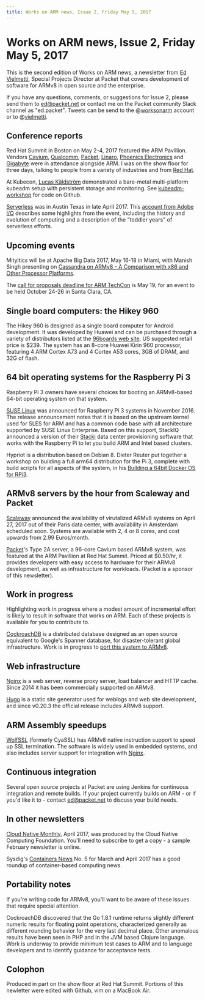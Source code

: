 ```yaml
---
title: Works on ARM news, Issue 2, Friday May 5, 2017
---
```


# Works on ARM news, Issue 2, Friday May 5, 2017

This is the second edition of Works on ARM news, a newsletter
from [Ed Vielmetti], Special Projects Director at Packet that covers development of
software for ARMv8 in open source and the enterprise.

[Ed Vielmetti]:https://www.packet.net/about/ed-vielmetti/

If you have any questions, comments, or suggestions for Issue 2, please 
send them to ed@packet.net or contact me on the Packet community Slack
channel as "ed.packet". Tweets can be send to the @[worksonarm] account
or to @[vielmetti].

[worksonarm]:https://twitter.com/worksonarm
[vielmetti]:https://twitter.com/vielmetti

## Conference reports

Red Hat Summit in Boston on May 2-4, 2017 featured the ARM Pavillion.
Vendors [Cavium], [Qualcomm], [Packet], [Linaro], [Phoenics Electronics] and [Gigabyte]
were in attendance alongside ARM. I was on the show floor for three days,
talking to people from a variety of industries and from [Red Hat].

[Cavium]:http://cavium.com/
[Qualcomm]:https://www.qualcomm.com/
[Packet]:http://www.packet.net
[Linaro]:https://www.linaro.org/
[Phoenics Electronics]:https://www.phoenicselectronics.com/
[Gigabyte]:http://www.gigabyte.us/
[Red Hat]:http://redhat.com

At Kubecon, [Lucas Käldström] demonstrated a bare-metal multi-platform
kubeadm setup with persistent storage and monitoring.
See [kubeadm-workshop] for code on Github.

[Lucas Käldström]:https://twitter.com/kubernetesonarm
[kubeadm-workshop]:https://github.com/luxas/kubeadm-workshop

[Serverless] was in Austin Texas in late April 2017.
This [account from Adobe I/O] describes some highlights
from the event, including the history and evolution of
computing and a description of the "toddler years" of
serverless efforts.

[Serverless]:https://austin.serverlessconf.io
[account from Adobe I/O]:https://medium.com/adobe-io/three-things-we-learned-at-serverless-conf-austin-9692fa229d13

## Upcoming events

Mityltics will be at Apache Big Data 2017, May 16-18 in Miami, 
with Manish Singh presenting on 
[Cassandra on ARMv8 - A Comparison with x86 and Other Processor Platforms](https://apachebigdata2017.sched.com/event/9zsr/cassandra-on-armv8-a-comparison-with-x86-and-other-processor-platforms-manish-singh-mitylytics).

[Apache Big Data 2017]:https://apachebigdata2017.sched.com

The [call for proposals deadline for ARM TechCon](http://www.armtechcon.com/arm-techcon-2017-call-for-proposals-now-open/) is May 19,
for an event to be held October 24-26 in Santa Clara, CA.

## Single board computers: the Hikey 960

The Hikey 960 is designed as a single board computer for Android development.
It was developed by Huawei and can be purchased through a variety of distributors
listed at the [96boards web site]. US suggested retail price is $239.
The system has an 8-core Huawei Kirin 960 processor, featuring
4 ARM Cortex A73 and 4 Cortex A53 cores, 3GB of DRAM, and 32G of flash.

[96boards web site]:http://www.96boards.org/product/hikey960/

## 64 bit operating systems for the Raspberry Pi 3

Raspberry Pi 3 owners have several choices for booting an ARMv8-based 64-bit
operating system on that system.

[SUSE Linux] was announced for Raspberry Pi 3 systems in November
2016. The release announcement notes that it is based on the upstream
kernel used for SLES for ARM and has a common code base with all
architecture supported by SUSE Linux Enterprise. Based on this
support, StackIQ announced a version of their [Stacki] data center
provisioning software that works with the Raspberry Pi to let you
build ARM and Intel based clusters.

[SUSE Linux]:https://www.suse.com/communities/blog/suse-linux-enterprise-server-raspberry-pi/
[Stacki]:https://www.suse.com/communities/blog/provision-sles-bare-metal-including-raspberry-pi-fast/

Hypriot is a distribution based on Debian 8. Dieter Reuter
put together a workshop on building a full arm64 distribution
for the Pi 3, complete with build scripts for all aspects of
the system, in his [Building a 64bit Docker OS for RPi3].

[Building a 64bit Docker OS for RPi3]:https://blog.hypriot.com/post/building-a-64bit-docker-os-for-rpi3/

## ARMv8 servers by the hour from Scaleway and Packet

[Scaleway] announced the availability of virutalized ARMv8 systems
on April 27, 2017 out of their Paris data center, with availability
in Amsterdam scheduled soon. Systems are available with 2, 4 or 8
cores, and cost upwards from 2.99 Euros/month.

[Scaleway]:https://blog.online.net/2017/04/27/scaleway-disruptive-armv8-cloud-servers/

[Packet]'s Type 2A server, a 96-core Cavium based ARMv8 system, was featured
at the ARM Pavillion at Red Hat Summit. Priced at $0.50/hr, it provides
developers with easy access to hardware for their ARMv8 development,
as well as infrastructure for workloads. (Packet is a sponsor of this newsletter).

[Packet]:http://packet.net

## Work in progress

Highlighting work in progress where a modest amount of 
incremental effort is likely to result in software that 
works on ARM. Each of these projects is available for
you to contribute to.

[CockroachDB] is a distributed database designed as an 
open source equivalent to Google's Spanner database,
for disaster-tolerant global infrastructure.  Work is in progress to
[port this system to ARMv8].

[CockroachDB]:https://www.cockroachlabs.com/
[port this system to ARMv8]:https://github.com/cockroachdb/cockroach/issues/14405

## Web infrastructure

[Nginx] is a web server, reverse proxy server, load balancer and
HTTP cache. Since 2014 it has been commercially supported on ARMv8.

[Nginx]:http://www.nginx.com

[Hugo] is a static site generator used for weblogs and web site development,
and since v0.20.3 the official release includes ARMv8 support.

[Hugo]:http://gohugo.io

## ARM Assembly speedups

[WolfSSL] (formerly CyaSSL) has ARMv8 native instruction support
to speed up SSL termination. The software is widely used in 
embedded systems, and also includes server support for integration
with [Nginx].

[WolfSSL]:https://www.wolfssl.com/wolfSSL/Home.html

## Continuous integration

Several open source projects at Packet are using Jenkins
for continuous integration and remote builds. If your project
currently builds on ARM - or if you'd like it to - contact
ed@packet.net to discuss your build needs.

## In other newsletters

[Cloud Native Monthly], April 2017, was produced by the Cloud
Native Computing Foundation. You'll need to subscribe to get a
copy - a sample February newsletter is online.

[Cloud Native Monthly]:https://www.cncf.io/newsroom/newsletter/

Sysdig's [Containers News] No. 5 for March and April 2017 has
a good roundup of container-based computing news.

[Containers News]:https://sysdig.com/newsletters/

## Portability notes

If you're writing code for ARMv8, you'll want to 
be aware of these issues that require special attention.

CockroachDB discovered that the Go 1.8.1 runtime returns
slightly different numeric results for floating point
operations, characterized generally as different rounding
behavior for the very last decimal place.
Other anomalous results have been seen in 
PHP and in the JVM based Clojure language. Work is underway
to provide minimum test cases to ARM and to language developers
and to identify guidance for acceptance tests.

## Colophon

Produced in part on the show floor at Red Hat Summit.
Portions of this newletter were edited with Github,
vim on a MacBook Air.

